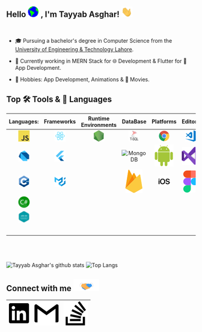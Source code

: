 ## Hello <img src="assets/Earth.gif" width="29px"> , I'm Tayyab Asghar! <img src="assets/Hi.gif" width="29px">

<br />

- 🎓 Pursuing a bachelor's degree in Computer Science from the [University of Engineering & Technology Lahore](https://uet.edu.pk/).

- 🔭 Currently working in MERN Stack for 🌐 Development & Flutter for 📱 App Development.

- 🎨 Hobbies: App Development, Animations & 🍿 Movies.

## Top 🛠️ Tools & 📙 Languages

|       Languages:        |     Frameworks      | Runtime Environments |                                                                              DataBase                                                                               |    Platforms    |         Editors         |      VCS      |      Others      |
| :---------------------: | :-----------------: | :------------------: | :-----------------------------------------------------------------------------------------------------------------------------------------------------------------: | :-------------: | :---------------------: | :-----------: | :--------------: |
|        ![JS][js]        |   ![React][react]   |    ![NodeJs][njs]    |                                                                           ![T-SQL][tsql]                                                                            | ![Chrome][crm]  |    ![VS-Code][code]     |  ![git][git]  | ![Terminal][ter] |
|      ![Dart][dat]       |   ![Flutter][flu]   |     <!-- 3.2 -->     | <img src="https://www.clipartmax.com/png/full/114-1147615_mongodb-leaf-open-source-nosql-database-startups-mongodb-logo.png" alt="MongoDB" width="16" height="30"/> | ![Android][and] | ![Visual Studio][stdio] | <!-- 7.2 -->  |   <!-- 8.2 -->   |
|       ![cpp][cpp]       | ![Material-UI][mui] |     <!-- 3.3 -->     |                                                                           ![Firebase][fb]                                                                           |   ![ios][ios]   |      ![Figma][fm]       | <!-- 7.3 -->  |   <!-- 8.3 -->   |
|        ![C#][c#]        |    <!-- 2.4 -->     |     <!-- 3.4 -->     |                                                                            <!-- 4.4 -->                                                                             |  <!-- 5.4 -->   |      <!-- 6.4 -->       | <!-- 7.4 -->  |   <!-- 8.4 -->   |
| ![x86-64 Assembly][asm] |    <!-- 2.5 -->     |     <!-- 3.5 -->     |                                                                            <!-- 4.5 -->                                                                             |  <!-- 5.5 -->   |      <!-- 6.5 -->       | <!-- 7.5 -->  |   <!-- 8.5 -->   |
|      <!-- 1.6 -->       |    <!-- 2.6 -->     |     <!-- 3.6 -->     |                                                                            <!-- 4.6 -->                                                                             |  <!-- 5.6 -->   |      <!-- 6.6 -->       | <!-- 7.6 -->  |   <!-- 8.6 -->   |
|      <!-- 1.7 -->       |    <!-- 2.7 -->     |     <!-- 3.7 -->     |                                                                            <!-- 4.7 -->                                                                             |  <!-- 5.7 -->   |      <!-- 6.7 -->       | <!-- 7.7 -->  |   <!-- 8.7 -->   |
|      <!-- 1.8 -->       |    <!-- 2.8 -->     |     <!-- 3.8 -->     |                                                                            <!-- 4.8 -->                                                                             |  <!-- 5.8 -->   |      <!-- 6.8 -->       | <!-- 7.8 -->  |   <!-- 8.8 -->   |
|      <!-- 1.9 -->       |    <!-- 2.9 -->     |     <!-- 3.9 -->     |                                                                            <!-- 4.9 -->                                                                             |  <!-- 5.9 -->   |      <!-- 6.9 -->       | <!-- 7.9 -->  |  <!-- 8.9  -->   |
|      <!-- 1.10 -->      |    <!-- 2.10 -->    |    <!--  3.10 -->    |                                                                            <!-- 4.10 -->                                                                            |  <!-- 5.10 -->  |      <!-- 6.10 -->      | <!-- 7.10 --> |  <!-- 8.10 -->   |

<!--
 Commented the empty cells of the Table. The numbers will help in placing the future Logos in Table.
 -->

<br />

#

![Tayyab Asghar's github stats][stat]
![Top Langs][lang]

## Connect with me <img src="assets/Handshake.gif" height="32px" />

| [![ldin]][lac] | [![gm]][gmac] | [![sof]][sofac] |
| :------------: | :-----------: | :-------------: |

<!--
- 🔭 I’m currently working on ...
- 🌱 I’m currently learning ...
- 👯 I’m looking to collaborate on ...
- 🤔 I’m looking for help with ...
- 💬 Ask me about ...
- 📫 How to reach me: ...
- 😄 Pronouns: ...
- ⚡ Fun fact: ...
-->

<!-- https://raw.githubusercontent.com/github/explore/80688e429a7d4ef2fca1e82350fe8e3517d3494d/topics/react/react.png -->

[js]: assets/js.png
[react]: assets/react.png
[njs]: assets/nodejs.png
[tsql]: assets/tsql.png
[crm]: assets/chrome.png
[code]: assets/vs-code.png
[git]: assets/git.png
[ter]: assets/terminal.png
[dat]: assets/dart.png
[flu]: assets/flutter.png
[and]: assets/android.svg
[stdio]: assets/visual-studio.svg
[cpp]: assets/cpp.png
[mui]: assets/material-ui.png
[fb]: assets/firebase.svg
[ios]: assets/ios.png
[fm]: assets/figma.svg
[c#]: assets/csharp.png
[asm]: assets/x86-64-assembly.png

<!-- -->

[stat]: https://github-readme-stats.vercel.app/api?username=TayyabAsghar&show_icons=true&hide_border=true&count_private=true&theme=onedark
[lang]: https://github-readme-stats.vercel.app/api/top-langs/?username=TayyabAsghar&hide=python&layout=compact&hide_border=true&count_private=true&theme=onedark

<!-- "https://cdn.jsdelivr.net/npm/simple-icons@v3/icons/stackoverflow.svg" -->

[ldin]: assets/linkedin.svg
[lac]: https://www.linkedin.com/in/muhammad-tayyab-asghar-033a0b196/
[gm]: assets/gmail.svg
[gmac]: mailto:muhammadtayyabasghar@gmail.com
[sof]: assets/stackoverflow.svg
[sofac]: https://stackoverflow.com/users/12767370/m-tayyab-asghar/

